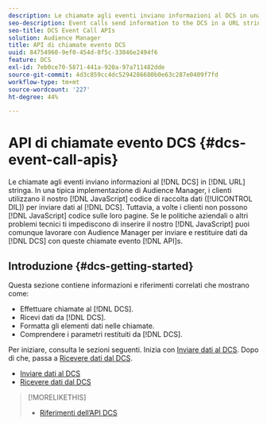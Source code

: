 ```yaml
---
description: Le chiamate agli eventi inviano informazioni al DCS in una stringa URL. In una tipica distribuzione di Audience Manager, i clienti utilizzano il nostro codice di raccolta dati JavaScript (DIL) per inviare dati al DCS. Tuttavia, a volte i clienti non possono inserire il nostro codice JavaScript nelle loro pagine. Se le politiche aziendali o altri problemi tecnici non consentono di inserire il codice JavaScript nelle pagine, puoi comunque lavorare con Audience Manager per inviare e restituire i dati da DCS con queste API per le chiamate agli eventi.
seo-description: Event calls send information to the DCS in a URL string. In a typical Audience Manager deployment, customers use our JavaScript data collection code (DIL) to send data to the DCS. However, sometimes customers cannot put our JavaScript code on their pages. If company policies or other technical issues prevent you from placing our JavaScript code on your pages, you can still work with Audience Manager to send and return data from DCS with these event call APIs.
seo-title: DCS Event Call APIs
solution: Audience Manager
title: API di chiamate evento DCS
uuid: 84754960-9ef0-454d-8f5c-33846e2494f6
feature: DCS
exl-id: 7eb0ce70-5871-441a-920a-97a711482dde
source-git-commit: 4d3c859cc4dc5294286680b0e63c287e0409f7fd
workflow-type: tm+mt
source-wordcount: '227'
ht-degree: 44%

---
```


# API di chiamate evento DCS {#dcs-event-call-apis}

Le chiamate agli eventi inviano informazioni al [!DNL DCS] in [!DNL URL] stringa. In una tipica implementazione di Audience Manager, i clienti utilizzano il nostro [!DNL JavaScript] codice di raccolta dati ([!UICONTROL DIL]) per inviare dati al [!DNL DCS]. Tuttavia, a volte i clienti non possono [!DNL JavaScript] codice sulle loro pagine. Se le politiche aziendali o altri problemi tecnici ti impediscono di inserire il nostro [!DNL JavaScript] puoi comunque lavorare con Audience Manager per inviare e restituire dati da [!DNL DCS] con queste chiamate evento [!DNL API]s.

## Introduzione {#dcs-getting-started}

Questa sezione contiene informazioni e riferimenti correlati che mostrano come:

* Effettuare chiamate al [!DNL DCS].
* Ricevi dati da [!DNL DCS].
* Formatta gli elementi dati nelle chiamate.
* Comprendere i parametri restituiti da [!DNL DCS].

Per iniziare, consulta le sezioni seguenti. Inizia con [Inviare dati al DCS](../../../api/dcs-intro/dcs-event-calls/dcs-url-send.md). Dopo di che, passa a [Ricevere dati dal DCS](../../../api/dcs-intro/dcs-event-calls/dcs-url-receive.md).

* [Inviare dati al DCS](dcs-url-send.md)
* [Ricevere dati dal DCS](dcs-url-receive.md)

>[!MORELIKETHIS]
>
>* [Riferimenti dell’API DCS ](../../../api/dcs-intro/dcs-api-reference/dcs-api-methods.md)

